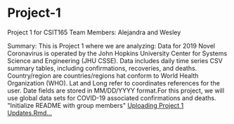 # Project-1
Project 1 for CSIT165
Team Members: Alejandra and Wesley

Summary: This is Project 1 where we are analyzing: Data for 2019 Novel Coronavirus is operated by the John Hopkins University Center for Systems Science and Engineering (JHU CSSE). Data includes daily time series CSV summary tables, including confirmations, recoveries, and deaths. Country/region are countries/regions hat conform to World Health Organization (WHO). Lat and Long refer to coordinates references for the user. Date fields are stored in MM/DD/YYYY format.For this project, we will use global data sets for COVID-19 associated confirmations and deaths.
"Initialize README with group members"
[Uploading Project 1 Updates.Rmd…]()
